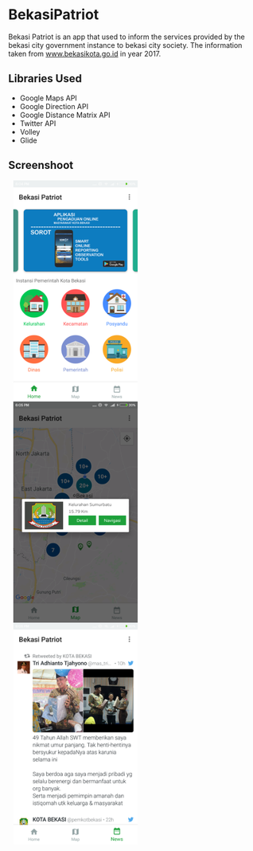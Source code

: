 # BekasiPatriot

Bekasi Patriot is an app that used to inform the services provided by the bekasi city government instance to bekasi city society. The information taken from www.bekasikota.go.id in year 2017.

## Libraries Used
+ Google Maps API
+ Google Direction API
+ Google Distance Matrix API
+ Twitter API
+ Volley
+ Glide

## Screenshoot

  <img align="left" src="https://github.com/madeinsap/BekasiPatriot/blob/master/screenshoot/home.png" width="250" hspace="10" />
      
  <img align="left" img src="https://github.com/madeinsap/BekasiPatriot/blob/master/screenshoot/maps_with_marker.png" width="250" hspace="10"/> 
  
  <img align="left" img src="https://github.com/madeinsap/BekasiPatriot/blob/master/screenshoot/twitter.png" width="250" hspace="10"/>

